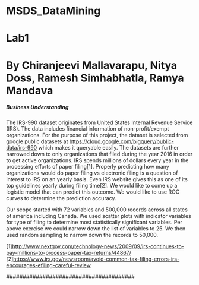 # MSDS_DataMining
# Lab1
# By Chiranjeevi Mallavarapu, Nitya Doss, Ramesh Simhabhatla, Ramya Mandava

##### Business Understanding ########


The IRS-990 dataset originates from United States Internal Revenue Service (IRS). The data includes financial information
of non-profit/exempt organizations. For the purpose of this project, the dataset is selected from google public datasets at
https://cloud.google.com/bigquery/public-data/irs-990 which makes it queryable easily. The datasets are further narrowed down 
to only organizations that filed during the year 2016 in order to get active organizations. IRS spends millions of dollars 
every year in the processing efforts of paper filing[1]. Properly predicting how many organizations would do paper filing vs 
electronic filing is a question of interest to IRS on an yearly basis. Even IRS website gives this as one of its top 
guidelines yearly during filing time[2]. We would like to come up a logistic model that can predict this outcome. We would 
like to use ROC curves to determine the prediction accuracy. 

Our scope started with 72 variables and 500,000 records across all states of america including Canada. We used scatter plots 
with indicator variables for type of filing to determine most statistically significant variables. Per above exercise we could
narrow down the list of variables to 25. We then used random sampling to narrow down the records to 50,000.

[1]http://www.nextgov.com/technology-news/2009/09/irs-continues-to-pay-millions-to-process-paper-tax-returns/44867/
[2]https://www.irs.gov/newsroom/avoid-common-tax-filing-errors-irs-encourages-efiling-careful-review


#######################################
